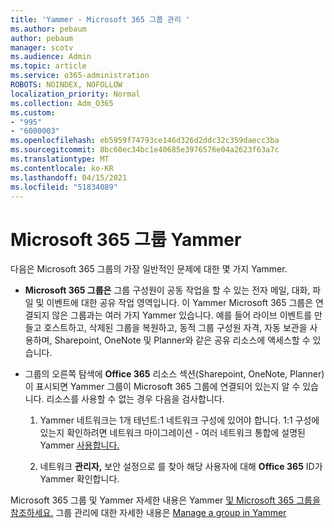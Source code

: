 ```yaml
---
title: 'Yammer - Microsoft 365 그룹 관리 '
ms.author: pebaum
author: pebaum
manager: scotv
ms.audience: Admin
ms.topic: article
ms.service: o365-administration
ROBOTS: NOINDEX, NOFOLLOW
localization_priority: Normal
ms.collection: Adm_O365
ms.custom:
- "995"
- "6000003"
ms.openlocfilehash: eb5959f74793ce146d326d2ddc32c359daecc3ba
ms.sourcegitcommit: 8bc60ec34bc1e40685e3976576e04a2623f63a7c
ms.translationtype: MT
ms.contentlocale: ko-KR
ms.lasthandoff: 04/15/2021
ms.locfileid: "51834089"
---
```

# <a name="manage-microsoft-365-groups-in-yammer"></a>Microsoft 365 그룹 Yammer

다음은 Microsoft 365 그룹의 가장 일반적인 문제에 대한 몇 가지 Yammer.

* **Microsoft 365 그룹은** 그룹 구성원이 공동 작업을 할 수 있는 전자 메일, 대화, 파일 및 이벤트에 대한 공유 작업 영역입니다. 이 Yammer Microsoft 365 그룹은 연결되지 않은 그룹과는 여러 가지 Yammer 있습니다. 예를 들어 라이브 이벤트를 만들고 호스트하고, 삭제된 그룹을 복원하고, 동적 그룹 구성원 자격, 자동 보관을 사용하며, Sharepoint, OneNote 및 Planner와 같은 공유 리소스에 액세스할 수 있습니다.

* 그룹의 오른쪽 탐색에 **Office 365** 리소스 섹션(Sharepoint, OneNote, Planner)이 표시되면 Yammer 그룹이 Microsoft 365 그룹에 연결되어 있는지 알 수 있습니다. 리소스를 사용할 수 없는 경우 다음을 검사합니다.

  1. Yammer 네트워크는 1개 테넌트:1 네트워크 구성에 있어야 합니다. 1:1 구성에 있는지 확인하려면 네트워크  마이그레이션 - 여러 네트워크 통합에 설명된 Yammer [사용합니다.](https://docs.microsoft.com/yammer/configure-your-yammer-network/consolidate-multiple-yammer-networks)

  2. 네트워크 **관리자,** 보안 설정으로 를 찾아 해당 사용자에 대해 **Office 365** ID가 Yammer 확인합니다.

Microsoft 365 그룹 및 Yammer 자세한 내용은 Yammer [및 Microsoft 365 그룹을 참조하세요.](https://docs.microsoft.com/yammer/manage-yammer-groups/yammer-and-office-365-groups) 그룹 관리에 대한 자세한 내용은 [Manage a group in Yammer](https://support.office.com/article/Manage-a-group-in-Yammer-6e05c6d6-5548-4c88-89cd-e6757a514ef2)
